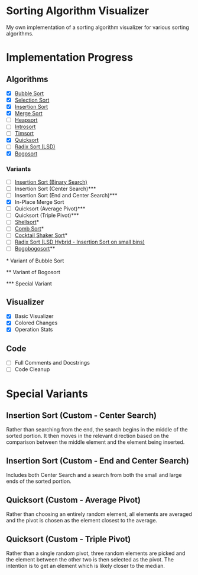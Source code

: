 # Sorting Algorithm Visualizer

My own implementation of a sorting algorithm visualizer for various sorting algorithms.

# Implementation Progress

## Algorithms

- [x] [Bubble Sort](https://en.wikipedia.org/wiki/Bubble_sort)
- [x] [Selection Sort](https://en.wikipedia.org/wiki/Selection_sort)
- [x] [Insertion Sort](https://en.wikipedia.org/wiki/Insertion_sort)
- [x] [Merge Sort](https://en.wikipedia.org/wiki/Merge_sort)
- [ ] [Heapsort](https://en.wikipedia.org/wiki/Heapsort)
- [ ] [Introsort](https://en.wikipedia.org/wiki/Introsort)
- [ ] [Timsort](https://en.wikipedia.org/wiki/Timsort)
- [x] [Quicksort](https://en.wikipedia.org/wiki/Quicksort)
- [ ] [Radix Sort (LSD)](https://en.wikipedia.org/wiki/Radix_sort#Least_significant_digit)
- [x] [Bogosort](https://en.wikipedia.org/wiki/Bogosort)

### Variants

- [ ] [Insertion Sort (Binary Search)](https://en.wikipedia.org/wiki/Insertion_sort#Variants)
- [ ] Insertion Sort (Center Search)***
- [ ] Insertion Sort (End and Center Search)***
- [x] In-Place Merge Sort
- [ ] Quicksort (Average Pivot)***
- [ ] Quicksort (Triple Pivot)***
- [ ] [Shellsort](https://en.wikipedia.org/wiki/Shellsort)*
- [ ] [Comb Sort](https://en.wikipedia.org/wiki/Comb_sort)*
- [ ] [Cocktail Shaker Sort](https://en.wikipedia.org/wiki/Cocktail_shaker_sort)*
- [ ] [Radix Sort (LSD Hybrid - Insertion Sort on small bins)](https://en.wikipedia.org/wiki/Sorting_algorithm#Radix_sort)
- [ ] [Bogobogosort](https://www.dangermouse.net/esoteric/bogobogosort.html)**

\* Variant of Bubble Sort

\*\* Variant of Bogosort

\*\*\* Special Variant

## Visualizer

- [x] Basic Visualizer
- [x] Colored Changes
- [x] Operation Stats

## Code

- [ ] Full Comments and Docstrings
- [ ] Code Cleanup

# Special Variants

## Insertion Sort (Custom - Center Search)

Rather than searching from the end, the search begins in the middle of the sorted portion.  It then moves in the relevant direction based on the comparison between the middle element and the element being inserted.

## Insertion Sort (Custom - End and Center Search)

Includes both Center Search and a search from both the small and large ends of the sorted portion.

## Quicksort (Custom - Average Pivot)

Rather than choosing an entirely random element, all elements are averaged and the pivot is chosen as the element closest to the average.

## Quicksort (Custom - Triple Pivot)

Rather than a single random pivot, three random elements are picked and the element between the other two is then selected as the pivot.
The intention is to get an element which is likely closer to the median.